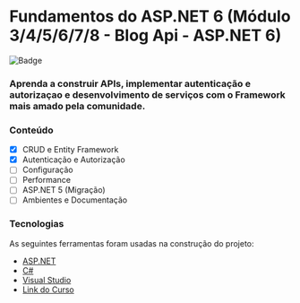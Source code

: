 # Fundamentos do ASP.NET 6 (Módulo 3/4/5/6/7/8 - Blog Api - ASP.NET 6)

![Badge](https://img.shields.io/badge/Marcos%20Dias%20Vendramini-ASP.NET%20C%23-red)

### Aprenda a construir APIs, implementar autenticação e autorizaçao e desenvolvimento de serviços com o Framework mais amado pela comunidade.

### Conteúdo

- [x] CRUD e Entity Framework
- [x] Autenticação e Autorização
- [ ] Configuração
- [ ] Performance
- [ ] ASP.NET 5 (Migração)
- [ ] Ambientes e Documentação

### Tecnologias

As seguintes ferramentas foram usadas na construção do projeto:

- [ASP.NET](https://dotnet.microsoft.com/apps/aspnet)
- [C#](https://docs.microsoft.com/pt-br/dotnet/csharp/)
- [Visual Studio](https://visualstudio.microsoft.com/pt-br/)
- [Link do Curso](https://balta.io/cursos/fundamentos-aspnet)
